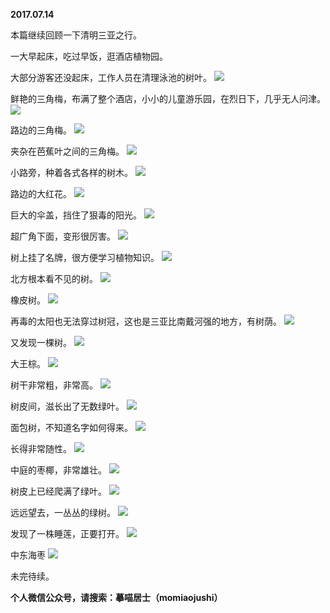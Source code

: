 
          
**2017.07.14**

本篇继续回顾一下清明三亚之行。

一大早起床，吃过早饭，逛酒店植物园。

大部分游客还没起床，工作人员在清理泳池的树叶。
![](https://pic3.zhimg.com/v2-5860c784805b2cddc920499a79e40d2c.jpg)


鲜艳的三角梅，布满了整个酒店，小小的儿童游乐园，在烈日下，几乎无人问津。
![](https://pic3.zhimg.com/v2-6b198c851a62fb6788648d31f5f3a848.jpg)


路边的三角梅。
![](https://pic4.zhimg.com/v2-43045000eb2fa28f647ce0da76ef3de3.jpg)


夹杂在芭蕉叶之间的三角梅。
![](https://pic4.zhimg.com/v2-a6979db60f82a9ba2971ff71b54d8d52.jpg)


小路旁，种着各式各样的树木。
![](https://pic2.zhimg.com/v2-32ce0278a25ec7ccb25c3c45231f6e01.jpg)


路边的大红花。
![](https://pic3.zhimg.com/v2-81a359d61ffcfaba1aff3ee3bf95c055.jpg)


巨大的伞盖，挡住了狠毒的阳光。
![](https://pic3.zhimg.com/v2-aed02b59e4cb86c82d9f28d8117afdaf.jpg)


超广角下面，变形很厉害。
![](https://pic4.zhimg.com/v2-22edd5567d8874956e63b40de90ed744.jpg)


树上挂了名牌，很方便学习植物知识。
![](https://pic1.zhimg.com/v2-a24fb272ab111c041ab26c8ec8e11846.jpg)


北方根本看不见的树。
![](https://pic4.zhimg.com/v2-f159f16d069f5c7910d94c8a5d73b9e6.jpg)


橡皮树。
![](https://pic1.zhimg.com/v2-64c6ba0026a65659fd9cee8fff3f4440.jpg)


再毒的太阳也无法穿过树冠，这也是三亚比南戴河强的地方，有树荫。
![](https://pic2.zhimg.com/v2-2e2236883f65b828b59c36a8880a4f90.jpg)


又发现一棵树。
![](https://pic4.zhimg.com/v2-58b76f3a315fb565ffd7af1290981d26.jpg)


大王棕。
![](https://pic1.zhimg.com/v2-00540c13fbb041df0470877a5f073d17.jpg)


树干非常粗，非常高。
![](https://pic3.zhimg.com/v2-af05607ddf186684b9c0887617d88010.jpg)


树皮间，滋长出了无数绿叶。
![](https://pic2.zhimg.com/v2-6856e2ecc56ad57e1fd40ab552d6f120.jpg)


面包树，不知道名字如何得来。
![](https://pic3.zhimg.com/v2-effd366ea8266b8e87b959105c6be0d7.jpg)


长得非常随性。
![](https://pic3.zhimg.com/v2-5dfda7a3351949903fbfc837ae5de064.jpg)


中庭的枣椰，非常雄壮。
![](https://pic4.zhimg.com/v2-a510edfa686268c5e5c2536ca7cd6d08.jpg)


树皮上已经爬满了绿叶。
![](https://pic2.zhimg.com/v2-5af5a70e178553789d416f398b4715f7.jpg)


远远望去，一丛丛的绿树。
![](https://pic3.zhimg.com/v2-9021926f7a7dceffc2b69f6e966a3137.jpg)


发现了一株睡莲，正要打开。
![](https://pic1.zhimg.com/v2-5c9311d9124e51c98e294df1a3dae25a.jpg)


中东海枣
![](https://pic4.zhimg.com/v2-73f055825577e6e0bfb3d2c56a98d6fc.jpg)


未完待续。


**个人微信公众号，请搜索：摹喵居士（momiaojushi）**

        